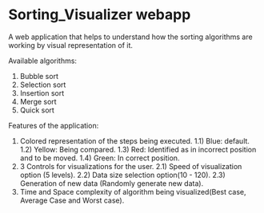 # Sorting_Visualizer webapp

A web application that helps to understand how the sorting algorithms are working by visual representation of it.

Available algorithms:
1. Bubble sort
2. Selection sort
3. Insertion sort
4. Merge sort
5. Quick sort

Features of the application:
1. Colored representation of the steps being executed.
  1.1) Blue: default.
  1.2) Yellow: Being compared.
  1.3) Red: Identified as in incorrect position and to be moved.
  1.4) Green: In correct position.
2. 3 Controls for visualizations for the user.
  2.1) Speed of visualization option (5 levels).
  2.2) Data size selection option(10 - 120).
  2.3) Generation of new data (Randomly generate new data).
4. Time and Space complexity of algorithm being visualized(Best case, Average Case and Worst case).
